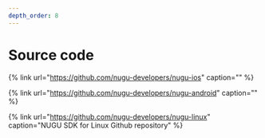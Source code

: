 ```yaml
---
depth_order: 8
---
```


# Source code

{% link url="https://github.com/nugu-developers/nugu-ios" caption="" %}

{% link url="https://github.com/nugu-developers/nugu-android" caption="" %}

{% link url="https://github.com/nugu-developers/nugu-linux" caption="NUGU SDK for Linux Github repository" %}


